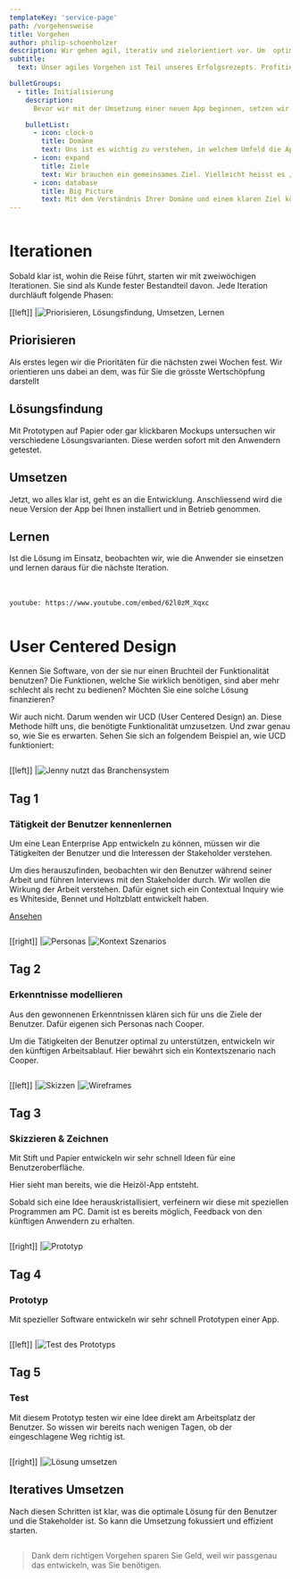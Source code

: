 ```yaml
---
templateKey: 'service-page'
path: /vorgehensweise
title: Vorgehen
author: philip-schoenholzer
description: Wir gehen agil, iterativ und zielorientiert vor. Um  optimale Ergebnis zu liefern, studieren wir die Domäne, die Herausforderungen und Potentiale der Kunden und die Bedrüfnisse der Anwender. So entwickeln wir passgenaue Lösungen. 
subtitle: 
  text: Unser agiles Vorgehen ist Teil unseres Erfolgsrezepts. Profitieren Sie davon!

bulletGroups:
  - title: Initialisierung
    description: 
      Bevor wir mit der Umsetzung einer neuen App beginnen, setzen wir uns mit den folgenden drei Punkten auseinander

    bulletList:
      - icon: clock-o
        title: Domäne
        text: Uns ist es wichtig zu verstehen, in welchem Umfeld die App zum Einsatz kommt. Nur mit genügend Verständnis für Ihr Business können wir Ihnen die für Ihr Geschäft passende Lösung liefern.
      - icon: expand
        title: Ziele
        text: Wir brauchen ein gemeinsames Ziel. Vielleicht heisst es „Die Telefonverkäufe können in der Hälfte der Zeit abgewickelt werden.“ Wie lautet Ihr Ziel?
      - icon: database
        title: Big Picture
        text: Mit dem Verständnis Ihrer Domäne und einem klaren Ziel können wir ein grobes Bild davon zeichnen, aus welchen Funktionen Ihre App einmal besteht und wie sie eingesetzt wird.
---
```


<div class="full-width dark-section" style="overflow: auto;">
<div class="container">

# Iterationen

Sobald klar ist, wohin die Reise führt, starten wir mit zweiwöchigen Iterationen. Sie sind als Kunde fester Bestandteil davon. Jede Iteration durchläuft folgende Phasen:

[[left]]
|![Priorisieren, Lösungsfindung, Umsetzen, Lernen](img/iteration.svg)

## Priorisieren

Als erstes legen wir die Prioritäten für die nächsten zwei Wochen fest. Wir orientieren uns dabei an dem, was für Sie die grösste Wertschöpfung darstellt

## Lösungsfindung

Mit Prototypen auf Papier oder gar klickbaren Mockups untersuchen wir verschiedene Lösungsvarianten. Diese werden sofort mit den Anwendern getestet.

## Umsetzen

Jetzt, wo alles klar ist, geht es an die Entwicklung. Anschliessend wird die neue Version der App bei Ihnen installiert und in Betrieb genommen.

## Lernen

Ist die Lösung im Einsatz, beobachten wir, wie die Anwender sie einsetzen und lernen daraus für die nächste Iteration.
<br/>
<br/>
<br/>

`youtube: https://www.youtube.com/embed/62l0zM_Xqxc`

</div>
</div>

<div id="ucd" />

# User Centered Design

Kennen Sie Software, von der sie nur einen Bruchteil der Funktionalität benutzen? Die Funktionen, welche Sie wirklich benötigen, sind aber mehr schlecht als recht zu bedienen? Möchten Sie eine solche Lösung finanzieren?

Wir auch nicht. Darum wenden wir UCD (User Centered Design) an. Diese Methode hilft uns, die benötigte Funktionalität umzusetzen. Und zwar genau so, wie Sie es erwarten. Sehen Sie sich an folgendem Beispiel an, wie UCD funktioniert:

<div class="full-width dark-section" style="overflow: auto;">
<div class="container">

[[left]]
|![Jenny nutzt das Branchensystem](img/jenny-erp.png)

## Tag 1

### Tätigkeit der Benutzer kennenlernen

Um eine Lean Enterprise App entwickeln zu können, müssen wir die Tätigkeiten der Benutzer und die Interessen der Stakeholder verstehen.

Um dies herauszufinden, beobachten wir den Benutzer während seiner Arbeit und führen Interviews mit den Stakeholder durch. Wir wollen die Wirkung der Arbeit verstehen. Dafür eignet sich ein Contextual Inquiry wie es Whiteside, Bennet und Holtzblatt entwickelt haben.

[Ansehen](/telefonverkauf-showcase)

</div>
</div>

<div class="full-width" style="overflow: auto;">
<div class="container">

[[right]]
|![Personas](img/personas.jpg)
|![Kontext Szenarios](img/kontext-szenarios.jpg)

## Tag 2

### Erkenntnisse modellieren

Aus den gewonnenen Erkenntnissen klären sich für uns die Ziele der Benutzer. Dafür eigenen sich Personas nach Cooper.

Um die Tätigkeiten der Benutzer optimal zu unterstützen, entwickeln wir den künftigen Arbeitsablauf. Hier bewährt sich ein Kontextszenario nach Cooper.

</div>
</div>

<div class="full-width dark-section" style="overflow: auto;">
<div class="container">

[[left]]
|![Skizzen](img/sketch.jpg)
|![Wireframes](img/wireframe.png)

## Tag 3

### Skizzieren & Zeichnen

Mit Stift und Papier entwickeln wir sehr schnell Ideen für eine Benutzeroberfläche.

Hier sieht man bereits, wie die Heizöl-App entsteht.

Sobald sich eine Idee herauskristallisiert, verfeinern wir diese mit speziellen Programmen am PC. Damit ist es bereits möglich, Feedback von den künftigen Anwendern zu erhalten.

</div>
</div>

<div class="full-width" style="overflow: auto;">
<div class="container">

[[right]]
|![Prototyp](img/prototyp.png)

## Tag 4

### Prototyp

Mit spezieller Software entwickeln wir sehr schnell Prototypen einer App.

</div>
</div>

<div class="full-width dark-section" style="overflow: auto;">
<div class="container">

[[left]]
|![Test des Prototyps](img/jenny-allinone.png)

## Tag 5

### Test

Mit diesem Prototyp testen wir eine Idee direkt am Arbeitsplatz der Benutzer. So wissen wir bereits nach wenigen Tagen, ob der eingeschlagene Weg richtig ist.

</div>
</div>

<div class="full-width" style="overflow: auto;">
<div class="container">

[[right]]
|![Lösung umsetzen](img/umsetzen.png)

## Iteratives Umsetzen

Nach diesen Schritten ist klar, was die optimale Lösung für den Benutzer und die Stakeholder ist. So kann die Umsetzung fokussiert und effizient starten.

</div>
</div>

> Dank dem richtigen Vorgehen sparen Sie Geld, weil wir passgenau das entwickeln, was Sie benötigen.
